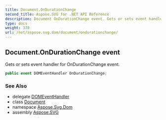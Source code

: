 ```yaml
---
title: Document.OnDurationChange
second_title: Aspose.SVG for .NET API Reference
description: Document OnDurationChange event. Gets or sets event handler for OnDurationChange event
type: docs
weight: 370
url: /net/aspose.svg.dom/document/ondurationchange/
---
```

## Document.OnDurationChange event

Gets or sets event handler for OnDurationChange event.

```csharp
public event DOMEventHandler OnDurationChange;
```

### See Also

* delegate [DOMEventHandler](../../../aspose.svg.dom.events/domeventhandler/)
* class [Document](../)
* namespace [Aspose.Svg.Dom](../../../aspose.svg.dom/)
* assembly [Aspose.SVG](../../../)
